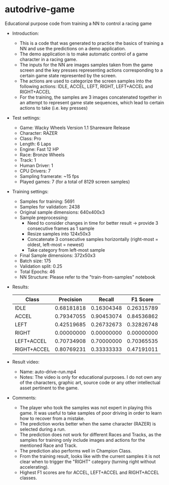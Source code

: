 # autodrive-game
Educational purpose code from training a NN to control a racing game

- Introduction:
  - This is a code that was generated to practice the basics of training a NN and use the predictions on a demo application.
  - The demo application is to make automatic control of a game character in a racing game.
  - The inputs for the NN are images samples taken from the game screen and the key presses representing actions corresponding to a certain game state represented by the screen.
  - The actions are used to categorize the screen samples into the following actions: IDLE, ACCEL, LEFT, RIGHT, LEFT+ACCEL and RIGHT+ACCEL
  - For the training, the samples are 3 images concatenated together in an attempt to represent game state sequences, which lead to certain actions to take (i.e. key presses)

- Test settings:
  - Game: Wacky Wheels Version 1.1 Shareware Release
  - Character: RAZER
  - Class: Pro
  - Length: 6 Laps
  - Engine: Fast 12 HP
  - Race: Bronze Wheels
  - Track: 1
  - Human Driver: 1
  - CPU Drivers: 7
  - Sampling framerate: ~15 fps
  - Played games: 7 (for a total of 8129 screen samples)

- Training settings:
  - Samples for training:	5691
  - Samples for validation:	2438
  - Original sample dimensions: 640x400x3
  - Sample preprocessing:
	  - Need to consider changes in time for better result -> provide 3 consecutive frames as 1 sample
	  - Resize samples into 124x50x3
	  - Concatenate 3 consecutive samples horizontally (right-most = oldest, left-most = newest)
	  - Take category from left-most sample 
  - Final Sample dimensions: 372x50x3
  - Batch size:	175
  - Validation split: 0.25
  - Total Epochs: 46
  - NN Structure: Please refer to the "train-from-samples" notebook

- Results:

  | Class | Precision | Recall | F1 Score |
  |---|---|---|---|
  | IDLE | 0.68181818 | 0.16304348 | 0.26315789 |
  | ACCEL | 0.79347055 | 0.90453074 | 0.84536862 |
  | LEFT | 0.42519685 | 0.26732673 | 0.32826748 |
  | RIGHT | 0.00000000 | 0.00000000 | 0.00000000 |
  | LEFT+ACCEL | 0.70734908 | 0.70000000 | 0.70365535 |
  | RIGHT+ACCEL | 0.80769231 | 0.33333333 | 0.47191011 |

- Result video:
  - Name: auto-drive-run.mp4
  - Notes: The video is only for educational purposes. I do not own any of the characters, graphic art, source code or any other intellectual asset pertinent to the game. 

- Comments:
  - The player who took the samples was not expert in playing this game. It was useful to take samples of poor driving in order to learn how to recover from a mistake.
  - The prediction works better when the same character (RAZER) is selected during a run.
  - The prediction does not work for different Races and Tracks, as the samples for training only include images and actions for the mentioned Race and Track.
  - The prediction also performs well in Champion Class.
  - From the training result, looks like with the current samples it is not clear when to trigger the "RIGHT" category (turning right without accelerating).
  - Highest F1 scores are for ACCEL, LEFT+ACCEL and RIGHT+ACCEL classes.
